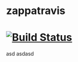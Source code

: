 # zappatravis

# [![Build Status](https://travis-ci.com/robintully/zappatravis.svg?branch=master)](https://travis-ci.com/robintully/zappatravis)

asd
asdasd
